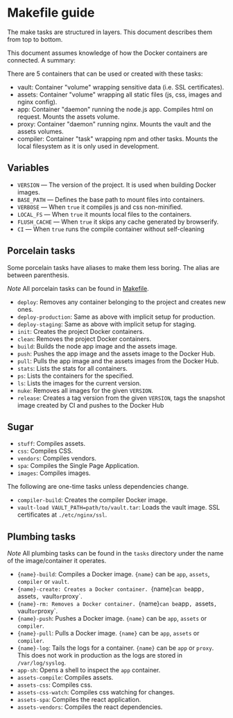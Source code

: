 # Makefile guide

The make tasks are structured in layers.  This document describes them from
top to bottom.

This document assumes knowledge of how the Docker containers are connected. A
summary:

There are 5 containers that can be used or created with these tasks:

* vault: Container "volume" wrapping sensitive data (i.e. SSL certificates).
* assets: Container "volume" wrapping all static files (js, css, images and
nginx config).
* app: Container "daemon" running the node.js app.  Compiles html on request.
Mounts the assets volume.
* proxy: Container "daemon" running nginx.  Mounts the vault and the assets
volumes.
* compiler: Container "task" wrapping npm and other tasks.  Mounts the local
filesystem as it is only used in development.


## Variables

* `VERSION` — The version of the project.  It is used when building Docker
images.
* `BASE_PATH` — Defines the base path to mount files into containers.
* `VERBOSE` — When `true` it compiles js and css non-minified.
* `LOCAL_FS` — When `true` it mounts local files to the containers.
* `FLUSH_CACHE` — When `true` it skips any cache generated by browserify.
* `CI` — When `true` runs the compile container without self-cleaning

## Porcelain tasks

Some porcelain tasks have aliases to make them less boring.  The alias are
between parenthesis.

*Note* All porcelain tasks can be found in [Makefile](./Makefile).

* `deploy`: Removes any container belonging to the project and creates new ones.
* `deploy-production`: Same as above with implicit setup for production.
* `deploy-staging`: Same as above with implicit setup for staging.
* `init`: Creates the project Docker containers.
* `clean`: Removes the project Docker containers.
* `build`: Builds the node app image and the assets image.
* `push`: Pushes the app image and the assets image to the Docker Hub.
* `pull`: Pulls the app image and the assets images from the Docker Hub.
* `stats`: Lists the stats for all containers.
* `ps`: Lists the containers for the specified.
* `ls`: Lists the images for the current version.
* `nuke`: Removes all images for the given `VERSION`.
* `release`: Creates a tag version from the given `VERSION`, tags the snapshot
image created by CI and pushes to the Docker Hub

## Sugar
* `stuff`: Compiles assets.
* `css`: Compiles CSS.
* `vendors`: Compiles vendors.
* `spa`: Compiles the Single Page Application.
* `images`: Compiles images.

The following are one-time tasks unless dependencies change.

* `compiler-build`: Creates the compiler Docker image.
* `vault-load VAULT_PATH=path/to/vault.tar`:  Loads the vault image.
SSL certificates at `./etc/nginx/ssl`.


## Plumbing tasks

*Note* All plumbing tasks can be found in the `tasks` directory under the name
of the image/container it operates.

* `{name}-build`: Compiles a Docker image. `{name}` can be `app`, `assets`,
`compiler` or `vault`.
* `{name}-create: Creates a Docker container. `{name}` can be `app`, `assets`,
`vault` or `proxy`.
* `{name}-rm: Removes a Docker container. `{name}` can be `app`, `assets`,
`vault` or `proxy`.
* `{name}-push`: Pushes a Docker image. `{name}` can be `app`, `assets` or `compiler`.
* `{name}-pull`: Pulls a Docker image. `{name}` can be `app`, `assets` or `compiler`.
* `{name}-log`: Tails the logs for a container. `{name}` can be `app` or `proxy`.
This does not work in production as the logs are stored in `/var/log/syslog`.
* `app-sh`: Opens a shell to inspect the `app` container.
* `assets-compile`: Compiles assets.
* `assets-css`: Compiles css.
* `assets-css-watch`: Compiles css watching for changes.
* `assets-spa`: Compiles the react application.
* `assets-vendors`: Compiles the react dependencies.
